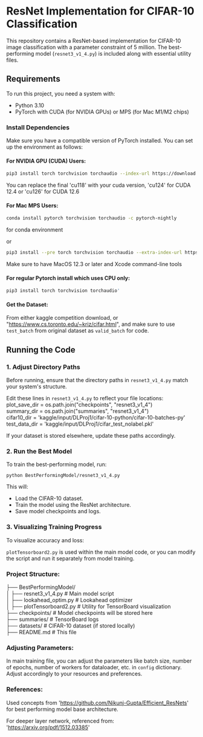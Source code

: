 # ResNet Implementation for CIFAR-10 Classification

This repository contains a ResNet-based implementation for CIFAR-10 image classification with a parameter constraint of 5 million. The best-performing model (`resnet3_v1_4.py`) is included along with essential utility files.

## Requirements

To run this project, you need a system with:
- Python 3.10
- PyTorch with CUDA (for NVIDIA GPUs) or MPS (for Mac M1/M2 chips)

### Install Dependencies
Make sure you have a compatible version of PyTorch installed. You can set up the environment as follows:

#### For NVIDIA GPU (CUDA) Users:
```bash
pip3 install torch torchvision torchaudio --index-url https://download.pytorch.org/whl/cu118
```
You can replace the final 'cu118' with your cuda version, 'cu124' for CUDA 12.4 or 'cu126' for CUDA 12.6

#### For Mac MPS Users:
```bash
conda install pytorch torchvision torchaudio -c pytorch-nightly
```
for conda environment

or

```bash
pip3 install --pre torch torchvision torchaudio --extra-index-url https://download.pytorch.org/whl/nightly/cpu
```
Make sure to have MacOS 12.3 or later and Xcode command-line tools

#### For regular Pytorch install which uses CPU only:
```bash
pip3 install torch torchvision torchaudio' 
```
#### Get the Dataset:

From either kaggle competition download, or "https://www.cs.toronto.edu/~kriz/cifar.html", and make sure to use `test_batch` from original dataset as `valid_batch` for code. 

## Running the Code

### 1. Adjust Directory Paths
Before running, ensure that the directory paths in `resnet3_v1_4.py` match your system's structure.

Edit these lines in `resnet3_v1_4.py` to reflect your file locations:  
plot_save_dir = os.path.join("checkpoints", "resnet3_v1_4")  
summary_dir = os.path.join("summaries", "resnet3_v1_4")  
cifar10_dir = 'kaggle/input/DLProj1/cifar-10-python/cifar-10-batches-py'  
test_data_dir = 'kaggle/input/DLProj1/cifar_test_nolabel.pkl'  

If your dataset is stored elsewhere, update these paths accordingly.

### 2. Run the Best Model
To train the best-performing model, run:

`python BestPerformingModel/resnet3_v1_4.py`

This will:
- Load the CIFAR-10 dataset.
- Train the model using the ResNet architecture.
- Save model checkpoints and logs.

### 3. Visualizing Training Progress
To visualize accuracy and loss:

`plotTensorboard2.py` is used within the main model code, or you can modify the script and run it separately from model training.

### Project Structure:

├── BestPerformingModel/  
│    ├── resnet3_v1_4.py  # Main model script  
│    ├── lookahead_optim.py  # Lookahead optimizer  
│    ├── plotTensorboard2.py  # Utility for TensorBoard visualization  
├── checkpoints/  # Model checkpoints will be stored here  
├── summaries/  # TensorBoard logs  
├── datasets/  # CIFAR-10 dataset (if stored locally)  
├── README.md  # This file  

### Adjusting Parameters:
 In main training file, you can adjust the parameters like batch size, number of epochs, number of workers for dataloader, etc. in `config` dictionary. Adjust accordingly to your resources and preferences.

### References:
Used concepts from 'https://github.com/Nikunj-Gupta/Efficient_ResNets' for best performing model base architecture.

For deeper layer network, referenced from: 'https://arxiv.org/pdf/1512.03385'

